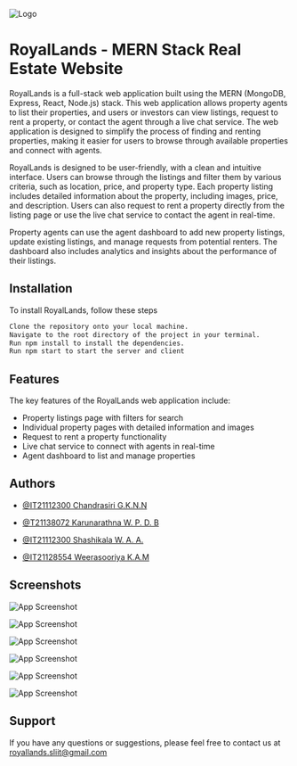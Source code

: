 
![Logo](https://public-images-view.s3.amazonaws.com/logo.png)

# RoyalLands - MERN Stack Real Estate Website

RoyalLands is a full-stack web application built using the MERN (MongoDB, Express, React, Node.js) stack. This web application allows property agents to list their properties, and users or investors can view listings, request to rent a property, or contact the agent through a live chat service. The web application is designed to simplify the process of finding and renting properties, making it easier for users to browse through available properties and connect with agents. 

RoyalLands is designed to be user-friendly, with a clean and intuitive interface. Users can browse through the listings and filter them by various criteria, such as location, price, and property type. Each property listing includes detailed information about the property, including images, price, and description. Users can also request to rent a property directly from the listing page or use the live chat service to contact the agent in real-time.

Property agents can use the agent dashboard to add new property listings, update existing listings, and manage requests from potential renters. The dashboard also includes analytics and insights about the performance of their listings.

## Installation

To install RoyalLands, follow these steps

```bash
Clone the repository onto your local machine.
Navigate to the root directory of the project in your terminal.
Run npm install to install the dependencies.
Run npm start to start the server and client
```
    
## Features

The key features of the RoyalLands web application include:

- Property listings page with filters for search
- Individual property pages with detailed information and images
- Request to rent a property functionality
- Live chat service to connect with agents in real-time
- Agent dashboard to list and manage properties


## Authors

- [@IT21112300 Chandrasiri G.K.N.N](https://www.github.com/NirmalNaveen20)

- [@T21138072 Karunarathna W. P. D. B](https://www.github.com/IT21138072)

- [@IT21112300 Shashikala W. A. A.](https://www.github.com/IT21112300)

- [@IT21128554 Weerasooriya K.A.M](https://www.github.com/IT21128554)




## Screenshots

![App Screenshot](https://public-images-view.s3.amazonaws.com/Screenshot+2023-05-22+at+8.53.18+PM.png)

![App Screenshot](https://public-images-view.s3.amazonaws.com/Screenshot+2023-05-22+at+8.53.38+PM.png)

![App Screenshot](https://public-images-view.s3.amazonaws.com/Screenshot+2023-05-22+at+8.54.47+PM.png)

![App Screenshot](https://public-images-view.s3.amazonaws.com/Screenshot+2023-05-22+at+8.58.01+PM.png)

![App Screenshot](https://public-images-view.s3.amazonaws.com/Screenshot+2023-05-22+at+8.58.37+PM.png)

![App Screenshot](https://public-images-view.s3.amazonaws.com/Screenshot+2023-05-22+at+8.55.53+PM.png)


## Support

If you have any questions or suggestions, please feel free to contact us at royallands.sliit@gmail.com
